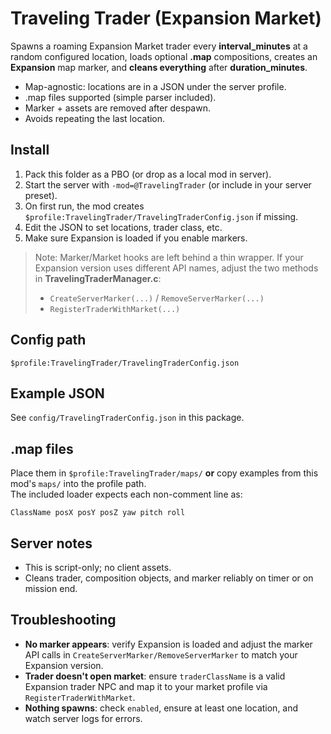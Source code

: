 # Traveling Trader (Expansion Market)

Spawns a roaming Expansion Market trader every **interval_minutes** at a random configured location, loads optional **.map** compositions, creates an **Expansion** map marker, and **cleans everything** after **duration_minutes**.

- Map-agnostic: locations are in a JSON under the server profile.
- .map files supported (simple parser included).
- Marker + assets are removed after despawn.
- Avoids repeating the last location.

## Install
1. Pack this folder as a PBO (or drop as a local mod in server).  
2. Start the server with `-mod=@TravelingTrader` (or include in your server preset).
3. On first run, the mod creates `$profile:TravelingTrader/TravelingTraderConfig.json` if missing.
4. Edit the JSON to set locations, trader class, etc.
5. Make sure Expansion is loaded if you enable markers.

> Note: Marker/Market hooks are left behind a thin wrapper. If your Expansion version uses different API names, adjust the two methods in **TravelingTraderManager.c**:
> - `CreateServerMarker(...)` / `RemoveServerMarker(...)`
> - `RegisterTraderWithMarket(...)`

## Config path
`$profile:TravelingTrader/TravelingTraderConfig.json`

## Example JSON
See `config/TravelingTraderConfig.json` in this package.

## .map files
Place them in `$profile:TravelingTrader/maps/` **or** copy examples from this mod's `maps/` into the profile path.  
The included loader expects each non-comment line as:
```
ClassName posX posY posZ yaw pitch roll
```

## Server notes
- This is script-only; no client assets.  
- Cleans trader, composition objects, and marker reliably on timer or on mission end.

## Troubleshooting
- **No marker appears**: verify Expansion is loaded and adjust the marker API calls in `CreateServerMarker/RemoveServerMarker` to match your Expansion version.  
- **Trader doesn't open market**: ensure `traderClassName` is a valid Expansion trader NPC and map it to your market profile via `RegisterTraderWithMarket`.  
- **Nothing spawns**: check `enabled`, ensure at least one location, and watch server logs for errors.
